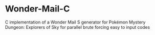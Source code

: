 # Wonder-Mail-C
C implementation of a Wonder Mail S generator for Pokémon Mystery Dungeon: Explorers of Sky for parallel brute forcing easy to input codes
